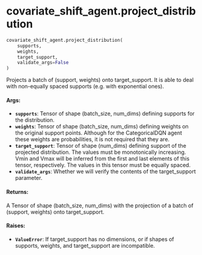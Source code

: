 <div itemscope itemtype="http://developers.google.com/ReferenceObject">
<meta itemprop="name" content="rainbow_agent.project_distribution" />
<meta itemprop="path" content="Stable" />
</div>

# covariate_shift_agent.project_distribution

```python
covariate_shift_agent.project_distribution(
    supports,
    weights,
    target_support,
    validate_args=False
)
```

Projects a batch of (support, weights) onto target_support. It is able to deal with non-equally spaced supports (e.g. with exponential ones).


#### Args:

*   <b>`supports`</b>: Tensor of shape (batch_size, num_dims) defining supports
    for the distribution.
*   <b>`weights`</b>: Tensor of shape (batch_size, num_dims) defining weights on
    the original support points. Although for the CategoricalDQN agent these
    weights are probabilities, it is not required that they are.
*   <b>`target_support`</b>: Tensor of shape (num_dims) defining support of the
    projected distribution. The values must be monotonically increasing. Vmin
    and Vmax will be inferred from the first and last elements of this tensor,
    respectively. The values in this tensor must be equally spaced.
*   <b>`validate_args`</b>: Whether we will verify the contents of the
    target_support parameter.

#### Returns:

A Tensor of shape (batch_size, num_dims) with the projection of a batch of
(support, weights) onto target_support.

#### Raises:

*   <b>`ValueError`</b>: If target_support has no dimensions, or if shapes of
    supports, weights, and target_support are incompatible.

